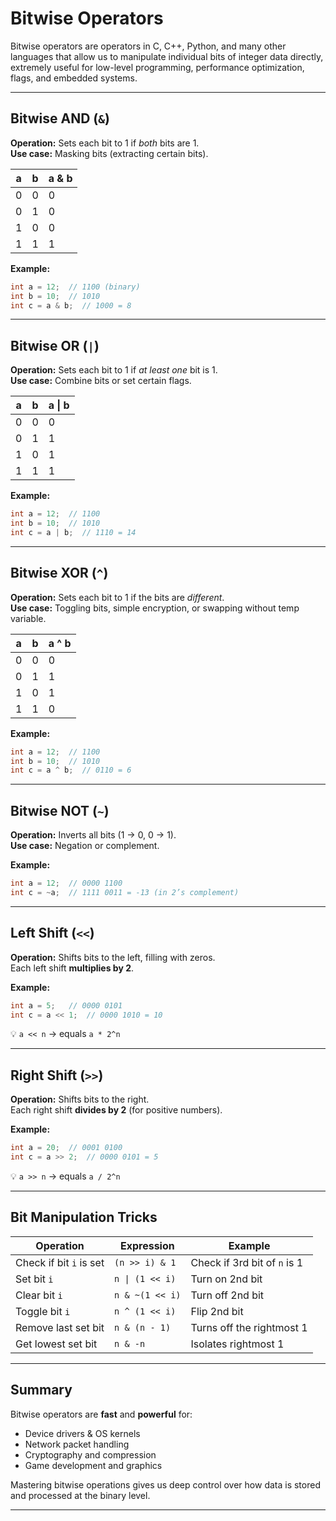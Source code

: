 # Bitwise Operators

Bitwise operators are operators in C, C++, Python, and many other languages that allow us to manipulate individual bits of integer data directly, extremely useful for low-level programming, performance optimization, flags, and embedded systems.

---

## Bitwise AND (`&`)

**Operation:** Sets each bit to 1 if *both* bits are 1.  
**Use case:** Masking bits (extracting certain bits).

| a | b | a & b |
|---|---|--------|
| 0 | 0 | 0 |
| 0 | 1 | 0 |
| 1 | 0 | 0 |
| 1 | 1 | 1 |

**Example:**
```cpp
int a = 12;  // 1100 (binary)
int b = 10;  // 1010
int c = a & b;  // 1000 = 8
```

---

## Bitwise OR (`|`)

**Operation:** Sets each bit to 1 if *at least one* bit is 1.  
**Use case:** Combine bits or set certain flags.

| a | b | a \| b |
|---|---|--------|
| 0 | 0 | 0 |
| 0 | 1 | 1 |
| 1 | 0 | 1 |
| 1 | 1 | 1 |

**Example:**
```cpp
int a = 12;  // 1100
int b = 10;  // 1010
int c = a | b;  // 1110 = 14
```

---

## Bitwise XOR (`^`)

**Operation:** Sets each bit to 1 if the bits are *different*.  
**Use case:** Toggling bits, simple encryption, or swapping without temp variable.

| a | b | a ^ b |
|---|---|--------|
| 0 | 0 | 0 |
| 0 | 1 | 1 |
| 1 | 0 | 1 |
| 1 | 1 | 0 |

**Example:**
```cpp
int a = 12;  // 1100
int b = 10;  // 1010
int c = a ^ b;  // 0110 = 6
```

---

## Bitwise NOT (`~`)

**Operation:** Inverts all bits (1 → 0, 0 → 1).  
**Use case:** Negation or complement.

**Example:**
```cpp
int a = 12;  // 0000 1100
int c = ~a;  // 1111 0011 = -13 (in 2’s complement)
```

---

## Left Shift (`<<`)

**Operation:** Shifts bits to the left, filling with zeros.  
Each left shift **multiplies by 2**.

**Example:**
```cpp
int a = 5;   // 0000 0101
int c = a << 1;  // 0000 1010 = 10
```

💡 `a << n` → equals `a * 2^n`

---

## Right Shift (`>>`)

**Operation:** Shifts bits to the right.  
Each right shift **divides by 2** (for positive numbers).

**Example:**
```cpp
int a = 20;  // 0001 0100
int c = a >> 2;  // 0000 0101 = 5
```

💡 `a >> n` → equals `a / 2^n`

---

## Bit Manipulation Tricks

| Operation | Expression | Example |
|------------|-------------|----------|
| Check if bit `i` is set | `(n >> i) & 1` | Check if 3rd bit of `n` is 1 |
| Set bit `i` | `n \| (1 << i)` | Turn on 2nd bit |
| Clear bit `i` | `n & ~(1 << i)` | Turn off 2nd bit |
| Toggle bit `i` | `n ^ (1 << i)` | Flip 2nd bit |
| Remove last set bit | `n & (n - 1)` | Turns off the rightmost 1 |
| Get lowest set bit | `n & -n` | Isolates rightmost 1 |

---

## Summary

Bitwise operators are **fast** and **powerful** for:
- Device drivers & OS kernels  
- Network packet handling  
- Cryptography and compression  
- Game development and graphics  

Mastering bitwise operations gives us deep control over how data is stored and processed at the binary level.

---
